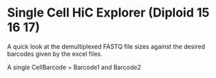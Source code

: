 # Single Cell HiC Explorer (Diploid 15 16 17)

A quick look at the demultiplexed FASTQ file sizes against the desired barcodes given by the excel files.

A single CellBarcode = Barcode1 and Barcode2 
